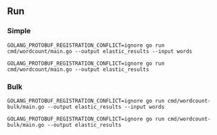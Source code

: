 ## Run
### Simple
`GOLANG_PROTOBUF_REGISTRATION_CONFLICT=ignore go run cmd/wordcount/main.go --output elastic_results --input words`

`GOLANG_PROTOBUF_REGISTRATION_CONFLICT=ignore go run cmd/wordcount/main.go --output elastic_results`


### Bulk
`GOLANG_PROTOBUF_REGISTRATION_CONFLICT=ignore go run cmd/wordcount-bulk/main.go --output elastic_results --input words`

`GOLANG_PROTOBUF_REGISTRATION_CONFLICT=ignore go run cmd/wordcount-bulk/main.go --output elastic_results`

